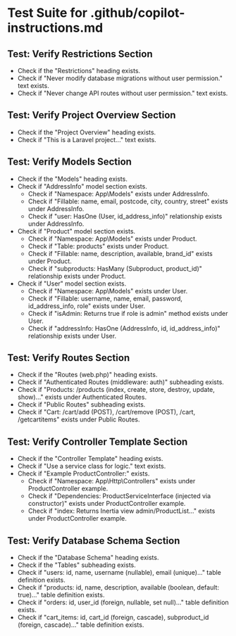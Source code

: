 # Test Suite for .github/copilot-instructions.md

## Test: Verify Restrictions Section
- Check if the "Restrictions" heading exists.
- Check if "Never modify database migrations without user permission." text exists.
- Check if "Never change API routes without user permission." text exists.

## Test: Verify Project Overview Section
- Check if the "Project Overview" heading exists.
- Check if "This is a Laravel project..." text exists.

## Test: Verify Models Section
- Check if the "Models" heading exists.
- Check if "AddressInfo" model section exists.
    - Check if "Namespace: App\Models" exists under AddressInfo.
    - Check if "Fillable: name, email, postcode, city, country, street" exists under AddressInfo.
    - Check if "user: HasOne (User, id_address_info)" relationship exists under AddressInfo.
- Check if "Product" model section exists.
    - Check if "Namespace: App\Models" exists under Product.
    - Check if "Table: products" exists under Product.
    - Check if "Fillable: name, description, available, brand_id" exists under Product.
    - Check if "subproducts: HasMany (Subproduct, product_id)" relationship exists under Product.
- Check if "User" model section exists.
    - Check if "Namespace: App\Models" exists under User.
    - Check if "Fillable: username, name, email, password, id_address_info, role" exists under User.
    - Check if "isAdmin: Returns true if role is admin" method exists under User.
    - Check if "addressInfo: HasOne (AddressInfo, id, id_address_info)" relationship exists under User.

## Test: Verify Routes Section
- Check if the "Routes (web.php)" heading exists.
- Check if "Authenticated Routes (middleware: auth)" subheading exists.
- Check if "Products: /products (index, create, store, destroy, update, show)..." exists under Authenticated Routes.
- Check if "Public Routes" subheading exists.
- Check if "Cart: /cart/add (POST), /cart/remove (POST), /cart, /getcartitems" exists under Public Routes.

## Test: Verify Controller Template Section
- Check if the "Controller Template" heading exists.
- Check if "Use a service class for logic." text exists.
- Check if "Example ProductController:" exists.
    - Check if "Namespace: App\Http\Controllers" exists under ProductController example.
    - Check if "Dependencies: ProductServiceInterface (injected via constructor)" exists under ProductController example.
    - Check if "index: Returns Inertia view admin/ProductList..." exists under ProductController example.

## Test: Verify Database Schema Section
- Check if the "Database Schema" heading exists.
- Check if the "Tables" subheading exists.
- Check if "users: id, name, username (nullable), email (unique)..." table definition exists.
- Check if "products: id, name, description, available (boolean, default: true)..." table definition exists.
- Check if "orders: id, user_id (foreign, nullable, set null)..." table definition exists.
- Check if "cart_items: id, cart_id (foreign, cascade), subproduct_id (foreign, cascade)..." table definition exists.